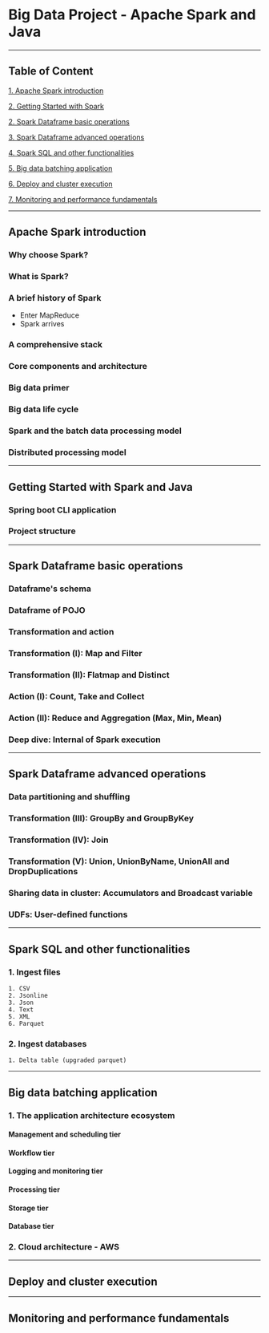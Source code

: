 
# Big Data Project - Apache Spark and Java

---------
## Table of Content
[1. Apache Spark introduction](#asi)

[2. Getting Started with Spark](#gswsaj)

[2. Spark Dataframe basic operations](#sdbo)

[3. Spark Dataframe advanced operations](#sdao)

[4. Spark SQL and other functionalities](#ssaof)

[5. Big data batching application](#bdba)

[6. Deploy and cluster execution](#dace)

[7. Monitoring and performance fundamentals](#mapf)

-----------------------------------------

## Apache Spark introduction <a name="asi"></a>

### Why choose Spark?

### What is Spark?

### A brief history of Spark

- Enter MapReduce
- Spark arrives

### A comprehensive stack

### Core components and architecture

### Big data primer

### Big data life cycle

### Spark and the batch data processing model

### Distributed processing model

---

## Getting Started with Spark and Java <a name="gswsaj"> </a>

### Spring boot CLI application

### Project structure


---
## Spark Dataframe basic operations <a name="sdbo"></a>

### Dataframe's schema

### Dataframe of POJO

### Transformation and action

### Transformation (I): Map and Filter

### Transformation (II): Flatmap and Distinct

### Action (I): Count, Take and Collect

### Action (II): Reduce and Aggregation (Max, Min, Mean)

### Deep dive: Internal of Spark execution


---
## Spark Dataframe advanced operations <a name="sdao"></a>

### Data partitioning and shuffling

### Transformation (III): GroupBy and GroupByKey

### Transformation (IV): Join

### Transformation (V): Union, UnionByName, UnionAll and DropDuplications

### Sharing data in cluster: Accumulators and Broadcast variable

### UDFs: User-defined functions


---
## Spark SQL and other functionalities <a name="ssaof"></a>

### 1. Ingest files
    1. CSV
    2. Jsonline
    3. Json
    4. Text
    5. XML
    6. Parquet


### 2. Ingest databases
    1. Delta table (upgraded parquet)

---
## Big data batching application <a name="bdba"></a>


### 1. The application architecture ecosystem

#### Management and scheduling tier
#### Workflow tier
#### Logging and monitoring tier
#### Processing tier
#### Storage tier
#### Database tier

### 2. Cloud architecture - AWS


---
## Deploy and cluster execution <a name="dace"></a>

---
## Monitoring and performance fundamentals <a name="mapf"></a>



